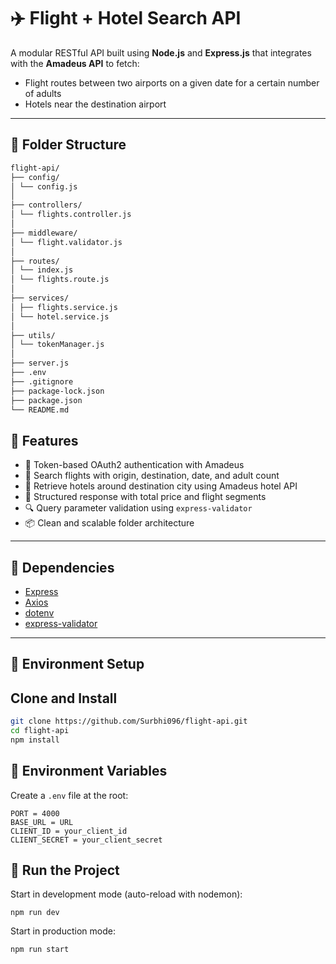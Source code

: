# ✈️ Flight + Hotel Search API

A modular RESTful API built using **Node.js** and **Express.js** that integrates with the **Amadeus API** to fetch:

- Flight routes between two airports on a given date for a certain number of adults
- Hotels near the destination airport

---

## 📁 Folder Structure

```bash
flight-api/
├── config/
│ └── config.js 
│
├── controllers/
│ └── flights.controller.js
│
├── middleware/
│ └── flight.validator.js
│
├── routes/
│ └── index.js 
│ └── flights.route.js 
│
├── services/
│ ├── flights.service.js
│ └── hotel.service.js 
│
├── utils/
│ └── tokenManager.js
│
├── server.js
├── .env 
├── .gitignore
├── package-lock.json
├── package.json
└── README.md

```


## 🚀 Features

- 🔐 Token-based OAuth2 authentication with Amadeus
- 🛫 Search flights with origin, destination, date, and adult count
- 🏨 Retrieve hotels around destination city using Amadeus hotel API
- 🧾 Structured response with total price and flight segments
- 🔍 Query parameter validation using `express-validator`
- 📦 Clean and scalable folder architecture

---

## 🧩 Dependencies

- [Express](https://expressjs.com/)
- [Axios](https://axios-http.com/)
- [dotenv](https://www.npmjs.com/package/dotenv)
- [express-validator](https://express-validator.github.io/)

---

## 🔧 Environment Setup

##  Clone and Install

```bash
git clone https://github.com/Surbhi096/flight-api.git
cd flight-api
npm install
```

## 🔐 Environment Variables

Create a `.env` file at the root:

```env
PORT = 4000
BASE_URL = URL
CLIENT_ID = your_client_id
CLIENT_SECRET = your_client_secret
```

## 🚀 Run the Project

Start in development mode (auto-reload with nodemon):

```
npm run dev
```

Start in production mode:

```
npm run start
```





